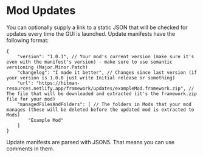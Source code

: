 # Mod Updates
You can optionally supply a link to a static JSON that will be checked for updates every time the GUI is launched. Update manifests have the following format:
```jsonc
{
    "version": "1.0.1", // Your mod's current version (make sure it's even with the manifest's version) - make sure to use semantic versioning (Major.Minor.Patch)
    "changelog": "I made it better", // Changes since last version (if your version is 1.0.0 just write Initial release or something)
    "url": "https://hitman-resources.netlify.app/framework/updates/exampleMod.framework.zip", // The file that will be downloaded and extracted (it's the framework.zip file for your mod)
    "managedFilesAndFolders": [ // The folders in Mods that your mod manages (these will be deleted before the updated mod is extracted to Mods)
        "Example Mod"
    ]
}
```

Update manifests are parsed with JSON5. That means you can use comments in them.